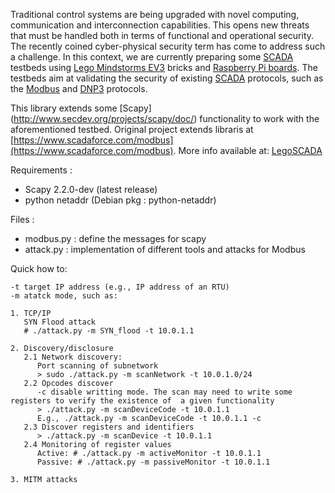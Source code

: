 Traditional control systems are being upgraded with novel computing, communication and interconnection capabilities. This opens new threats that must be handled both in terms of functional and operational security. The recently coined cyber-physical security term has come to address such a challenge. In this context, we are currently preparing some [SCADA](http://en.wikipedia.org/wiki/SCADA) testbeds using [Lego Mindstorms EV3](http://en.wikipedia.org/wiki/Lego_Mindstorms_EV3) bricks and [Raspberry Pi boards](https://en.wikipedia.org/wiki/Raspberry_Pi). The testbeds aim at validating the security of existing [SCADA](http://en.wikipedia.org/wiki/SCADA) protocols, such as the [Modbus](http://en.wikipedia.org/wiki/Modbus) and [DNP3](http://en.wikipedia.org/wiki/DNP3) protocols. 

This library extends some [Scapy] (http://www.secdev.org/projects/scapy/doc/) functionality to work with the aforementioned testbed. Original project extends libraris at [https://www.scadaforce.com/modbus](https://www.scadaforce.com/modbus). More info available at: [LegoSCADA](http://www-public.tem-tsp.eu/~garcia_a/web/prototypes/legoscada/)

Requirements :
* Scapy 2.2.0-dev (latest release)
* python netaddr (Debian pkg : python-netaddr)

Files :
* modbus.py : define the messages for scapy
* attack.py : implementation of different tools and attacks for Modbus


Quick how to:

```
-t target IP address (e.g., IP address of an RTU)
-m atatck mode, such as:

1. TCP/IP
   SYN Flood attack
   # ./attack.py -m SYN_flood -t 10.0.1.1

2. Discovery/disclosure
   2.1 Network discovery:
      Port scanning of subnetwork
      > sudo ./attack.py -m scanNetwork -t 10.0.1.0/24
   2.2 Opcodes discover
      -c disable writting mode. The scan may need to write some registers to verify the existence of  a given functionality
      > ./attack.py -m scanDeviceCode -t 10.0.1.1
      E.g., ./attack.py -m scanDeviceCode -t 10.0.1.1 -c
   2.3 Discover registers and identifiers
      > ./attack.py -m scanDevice -t 10.0.1.1
   2.4 Monitoring of register values 
      Active: # ./attack.py -m activeMonitor -t 10.0.1.1
      Passive: # ./attack.py -m passiveMonitor -t 10.0.1.1

3. MITM attacks
```
